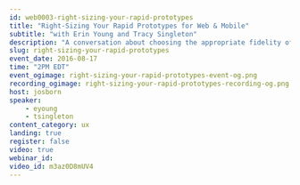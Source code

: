 ```yaml
---
id: web0003-right-sizing-your-rapid-prototypes
title: "Right-Sizing Your Rapid Prototypes for Web & Mobile"
subtitle: "with Erin Young and Tracy Singleton"
description: "A conversation about choosing the appropriate fidelity of breadth, depth, and content for rapid prototyping with special guests Erin Young and Tracy Singleton."
slug: right-sizing-your-rapid-prototypes
event_date: 2016-08-17
time: "2PM EDT"
event_ogimage: right-sizing-your-rapid-prototypes-event-og.png
recording_ogimage: right-sizing-your-rapid-prototypes-recording-og.png
host: josborn
speaker:
    - eyoung
    - tsingleton
content_category: ux
landing: true
register: false
video: true
webinar_id:
video_id: m3az0D8mUV4
---
```

